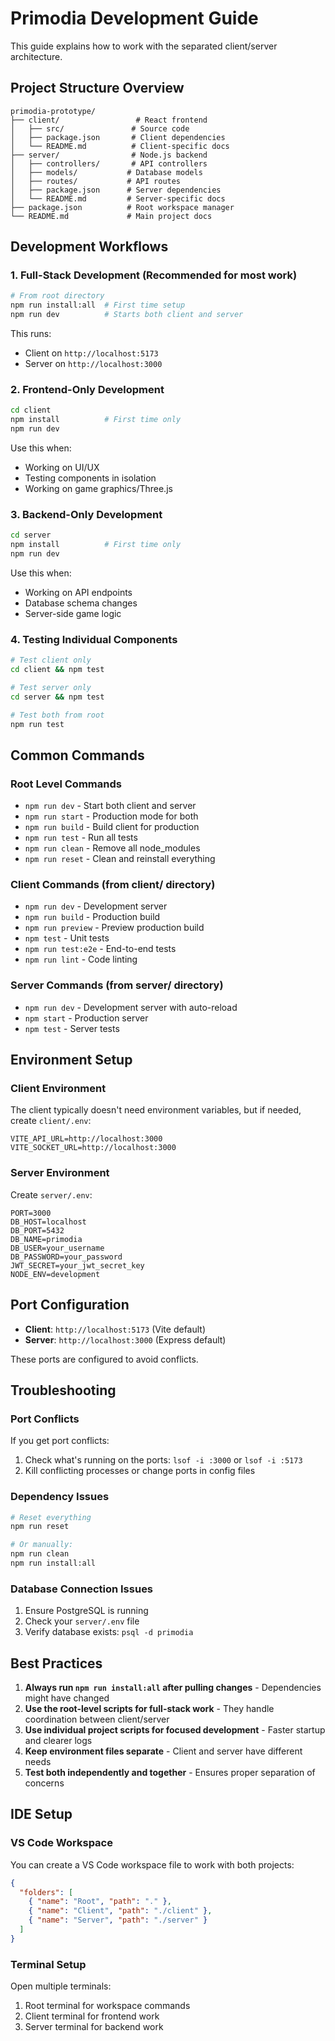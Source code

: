 # Primodia Development Guide

This guide explains how to work with the separated client/server architecture.

## Project Structure Overview

```
primodia-prototype/
├── client/                 # React frontend
│   ├── src/               # Source code
│   ├── package.json       # Client dependencies
│   └── README.md          # Client-specific docs
├── server/                # Node.js backend
│   ├── controllers/       # API controllers
│   ├── models/           # Database models
│   ├── routes/           # API routes
│   ├── package.json      # Server dependencies
│   └── README.md         # Server-specific docs
├── package.json          # Root workspace manager
└── README.md             # Main project docs
```

## Development Workflows

### 1. Full-Stack Development (Recommended for most work)

```bash
# From root directory
npm run install:all  # First time setup
npm run dev          # Starts both client and server
```

This runs:
- Client on `http://localhost:5173`
- Server on `http://localhost:3000`

### 2. Frontend-Only Development

```bash
cd client
npm install          # First time only
npm run dev
```

Use this when:
- Working on UI/UX
- Testing components in isolation
- Working on game graphics/Three.js

### 3. Backend-Only Development

```bash
cd server
npm install          # First time only
npm run dev
```

Use this when:
- Working on API endpoints
- Database schema changes
- Server-side game logic

### 4. Testing Individual Components

```bash
# Test client only
cd client && npm test

# Test server only
cd server && npm test

# Test both from root
npm run test
```

## Common Commands

### Root Level Commands
- `npm run dev` - Start both client and server
- `npm run start` - Production mode for both
- `npm run build` - Build client for production
- `npm run test` - Run all tests
- `npm run clean` - Remove all node_modules
- `npm run reset` - Clean and reinstall everything

### Client Commands (from client/ directory)
- `npm run dev` - Development server
- `npm run build` - Production build
- `npm run preview` - Preview production build
- `npm test` - Unit tests
- `npm run test:e2e` - End-to-end tests
- `npm run lint` - Code linting

### Server Commands (from server/ directory)
- `npm run dev` - Development server with auto-reload
- `npm start` - Production server
- `npm test` - Server tests

## Environment Setup

### Client Environment
The client typically doesn't need environment variables, but if needed, create `client/.env`:

```env
VITE_API_URL=http://localhost:3000
VITE_SOCKET_URL=http://localhost:3000
```

### Server Environment
Create `server/.env`:

```env
PORT=3000
DB_HOST=localhost
DB_PORT=5432
DB_NAME=primodia
DB_USER=your_username
DB_PASSWORD=your_password
JWT_SECRET=your_jwt_secret_key
NODE_ENV=development
```

## Port Configuration

- **Client**: `http://localhost:5173` (Vite default)
- **Server**: `http://localhost:3000` (Express default)

These ports are configured to avoid conflicts.

## Troubleshooting

### Port Conflicts
If you get port conflicts:
1. Check what's running on the ports: `lsof -i :3000` or `lsof -i :5173`
2. Kill conflicting processes or change ports in config files

### Dependency Issues
```bash
# Reset everything
npm run reset

# Or manually:
npm run clean
npm run install:all
```

### Database Connection Issues
1. Ensure PostgreSQL is running
2. Check your `server/.env` file
3. Verify database exists: `psql -d primodia`

## Best Practices

1. **Always run `npm run install:all` after pulling changes** - Dependencies might have changed
2. **Use the root-level scripts for full-stack work** - They handle coordination between client/server
3. **Use individual project scripts for focused development** - Faster startup and clearer logs
4. **Keep environment files separate** - Client and server have different needs
5. **Test both independently and together** - Ensures proper separation of concerns

## IDE Setup

### VS Code Workspace
You can create a VS Code workspace file to work with both projects:

```json
{
  "folders": [
    { "name": "Root", "path": "." },
    { "name": "Client", "path": "./client" },
    { "name": "Server", "path": "./server" }
  ]
}
```

### Terminal Setup
Open multiple terminals:
1. Root terminal for workspace commands
2. Client terminal for frontend work
3. Server terminal for backend work 